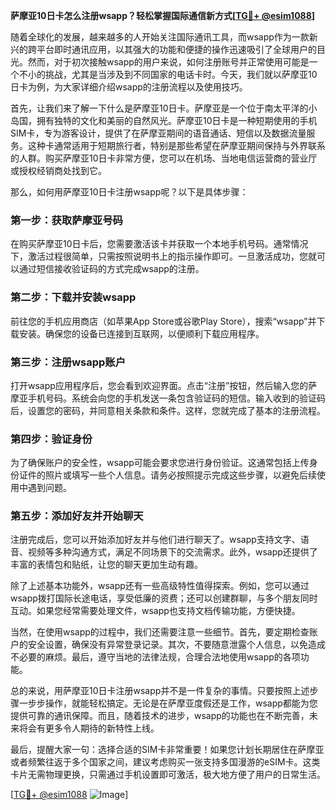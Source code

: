 **萨摩亚10日卡怎么注册wsapp？轻松掌握国际通信新方式[[TG💪+ @esim1088](https://t.me/s/esim1088)]**

随着全球化的发展，越来越多的人开始关注国际通讯工具，而wsapp作为一款新兴的跨平台即时通讯应用，以其强大的功能和便捷的操作迅速吸引了全球用户的目光。然而，对于初次接触wsapp的用户来说，如何注册账号并正常使用可能是一个不小的挑战，尤其是当涉及到不同国家的电话卡时。今天，我们就以萨摩亚10日卡为例，为大家详细介绍wsapp的注册流程以及使用技巧。

首先，让我们来了解一下什么是萨摩亚10日卡。萨摩亚是一个位于南太平洋的小岛国，拥有独特的文化和美丽的自然风光。萨摩亚10日卡是一种短期使用的手机SIM卡，专为游客设计，提供了在萨摩亚期间的语音通话、短信以及数据流量服务。这种卡通常适用于短期旅行者，特别是那些希望在萨摩亚期间保持与外界联系的人群。购买萨摩亚10日卡非常方便，您可以在机场、当地电信运营商的营业厅或授权经销商处找到它。

那么，如何用萨摩亚10日卡注册wsapp呢？以下是具体步骤：

### 第一步：获取萨摩亚号码

在购买萨摩亚10日卡后，您需要激活该卡并获取一个本地手机号码。通常情况下，激活过程很简单，只需按照说明书上的指示操作即可。一旦激活成功，您就可以通过短信接收验证码的方式完成wsapp的注册。

### 第二步：下载并安装wsapp

前往您的手机应用商店（如苹果App Store或谷歌Play Store），搜索“wsapp”并下载安装。确保您的设备已连接到互联网，以便顺利下载应用程序。

### 第三步：注册wsapp账户

打开wsapp应用程序后，您会看到欢迎界面。点击“注册”按钮，然后输入您的萨摩亚手机号码。系统会向您的手机发送一条包含验证码的短信。输入收到的验证码后，设置您的密码，并同意相关条款和条件。这样，您就完成了基本的注册流程。

### 第四步：验证身份

为了确保账户的安全性，wsapp可能会要求您进行身份验证。这通常包括上传身份证件的照片或填写一些个人信息。请务必按照提示完成这些步骤，以避免后续使用中遇到问题。

### 第五步：添加好友并开始聊天

注册完成后，您可以开始添加好友并与他们进行聊天了。wsapp支持文字、语音、视频等多种沟通方式，满足不同场景下的交流需求。此外，wsapp还提供了丰富的表情包和贴纸，让您的聊天更加生动有趣。

除了上述基本功能外，wsapp还有一些高级特性值得探索。例如，您可以通过wsapp拨打国际长途电话，享受低廉的资费；还可以创建群聊，与多个朋友同时互动。如果您经常需要处理文件，wsapp也支持文档传输功能，方便快捷。

当然，在使用wsapp的过程中，我们还需要注意一些细节。首先，要定期检查账户的安全设置，确保没有异常登录记录。其次，不要随意泄露个人信息，以免造成不必要的麻烦。最后，遵守当地的法律法规，合理合法地使用wsapp的各项功能。

总的来说，用萨摩亚10日卡注册wsapp并不是一件复杂的事情。只要按照上述步骤一步步操作，就能轻松搞定。无论是在萨摩亚度假还是工作，wsapp都能为您提供可靠的通讯保障。而且，随着技术的进步，wsapp的功能也在不断完善，未来将会有更多令人期待的新特性上线。

最后，提醒大家一句：选择合适的SIM卡非常重要！如果您计划长期居住在萨摩亚或者频繁往返于多个国家之间，建议考虑购买一张支持多国漫游的eSIM卡。这类卡片无需物理更换，只需通过手机设置即可激活，极大地方便了用户的日常生活。

[[TG💪+ @esim1088](https://t.me/s/esim1088) ![Image](https://i.postimg.cc/4NQfJmqS/Snipaste-2025-05-13-00-14-12.png)]